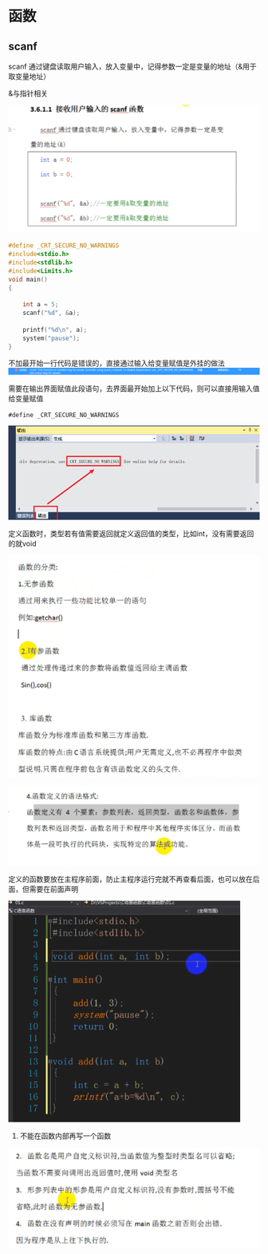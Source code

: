 # 函数

## scanf

scanf 通过键盘读取用户输入，放入变量中，记得参数一定是变量的地址（&用于取变量地址）

&与指针相关

![image-20210102224338697](assets/image-20210102224338697.png)

```c
#define _CRT_SECURE_NO_WARNINGS
#include<stdio.h>
#include<stdlib.h>
#include<Limits.h>
void main()
{

	int a = 5;
	scanf("%d", &a);
	
	printf("%d\n", a);
	system("pause");
}
```

不加最开始一行代码是错误的，直接通过输入给变量赋值是外挂的做法<img src="assets/image-20210102224622370.png" alt="image-20210102224622370" style="zoom:200%;" />

需要在输出界面赋值此段语句，去界面最开始加上以下代码，则可以直接用输入值给变量赋值

`#define _CRT_SECURE_NO_WARNINGS`

![image-20210102224828063](assets/image-20210102224828063.png)

定义函数时，类型若有值需要返回就定义返回值的类型，比如int，没有需要返回的就void

![image-20210103193117979](assets/image-20210103193117979.png)

![image-20210103193219983](assets/image-20210103193219983.png)

定义的函数要放在主程序前面，防止主程序运行完就不再查看后面，也可以放在后面，但需要在前面声明

![image-20210103193441987](assets/image-20210103193441987.png)

1. 不能在函数内部再写一个函数

![image-20210103193840143](assets/image-20210103193840143.png)